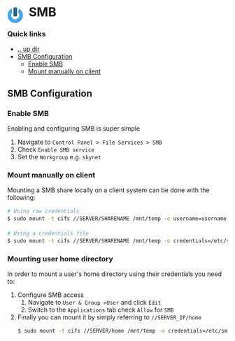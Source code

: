 # SMB <img style="margin: 6px 13px 0px 0px" align="left" src="../../../data/images/logo_36x36.png" />

### Quick links
* [.. up dir](..)
* [SMB Configuration](#smb-configuration)
  * [Enable SMB](#enable-smb)
  * [Mount manually on client](#mount-manually-on-client)

## SMB Configuration

### Enable SMB
Enabling and configuring SMB is super simple

1. Navigate to `Control Panel > File Services > SMB`
2. Check `Enable SMB service`
3. Set the `Workgroup` e.g. `skynet`

### Mount manually on client
Mounting a SMB share locally on a client system can be done with the following:

```bash
# Using raw credentials
$ sudo mount -t cifs //SERVER/SHARENAME /mnt/temp -o username=username,password=password,workgroup=workgroup,iocharset=utf8,uid=username,gid=group

# Using a credentials file
$ sudo mount -t cifs //SERVER/SHARENAME /mnt/temp -o credentials=/etc/smb/secrets/Backup,iocharset=utf8,uid=username,gid=group
```

### Mounting user home directory
In order to mount a user's home directory using their credentials you need to:

1. Configure SMB access
   1. Navigate to `User & Group >User` and click `Edit`
   2. Switch to the `Applications` tab check `Allow` for `SMB`
2. Finally you can mount it by simply referring to `//SERVER_IP/home`
   ```bash
   $ sudo mount -t cifs //SERVER/home /mnt/temp -o credentials=/etc/smb/secrets/home,iocharset=utf8,uid=username,gid=group
   ```
